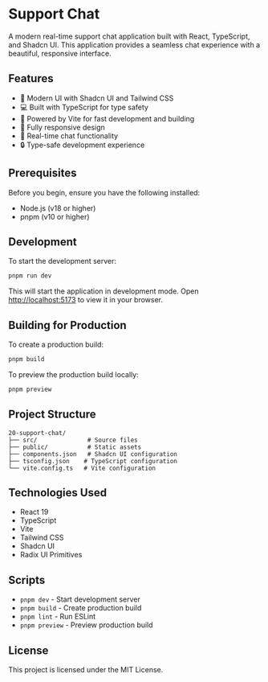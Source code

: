 # Support Chat

A modern real-time support chat application built with React, TypeScript, and Shadcn UI. This application provides a seamless chat experience with a beautiful, responsive interface.

## Features

- 🎨 Modern UI with Shadcn UI and Tailwind CSS
- 💻 Built with TypeScript for type safety
- 🚀 Powered by Vite for fast development and building
- 📱 Fully responsive design
- 🎯 Real-time chat functionality
- 🔒 Type-safe development experience

## Prerequisites

Before you begin, ensure you have the following installed:
- Node.js (v18 or higher)
- pnpm (v10 or higher)

## Development

To start the development server:

```bash
pnpm run dev
```

This will start the application in development mode. Open [http://localhost:5173](http://localhost:5173) to view it in your browser.

## Building for Production

To create a production build:

```bash
pnpm build
```

To preview the production build locally:

```bash
pnpm preview
```

## Project Structure

```
20-support-chat/
├── src/              # Source files
├── public/           # Static assets
├── components.json   # Shadcn UI configuration
├── tsconfig.json    # TypeScript configuration
└── vite.config.ts   # Vite configuration
```

## Technologies Used

- React 19
- TypeScript
- Vite
- Tailwind CSS
- Shadcn UI
- Radix UI Primitives

## Scripts

- `pnpm dev` - Start development server
- `pnpm build` - Create production build
- `pnpm lint` - Run ESLint
- `pnpm preview` - Preview production build

## License

This project is licensed under the MIT License.
